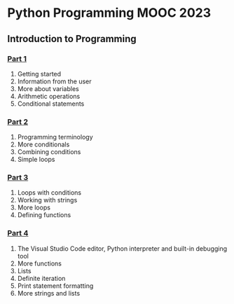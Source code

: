 # Python Programming MOOC 2023
## Introduction to Programming
### [Part 1](https://github.com/antoniolopez7217/Python_Programming_MOOC/tree/main/part1)
1. Getting started
2. Information from the user
3. More about variables
4. Arithmetic operations
5. Conditional statements

### [Part 2](https://github.com/antoniolopez7217/Python_Programming_MOOC/tree/main/part2)
1. Programming terminology
2. More conditionals
3. Combining conditions
4. Simple loops

### [Part 3](https://github.com/antoniolopez7217/Python_Programming_MOOC/tree/main/part3)
1. Loops with conditions
2. Working with strings
3. More loops
4. Defining functions

### [Part 4]()
1. The Visual Studio Code editor, Python interpreter and built-in debugging tool
2. More functions
3. Lists
4. Definite iteration
5. Print statement formatting
6. More strings and lists